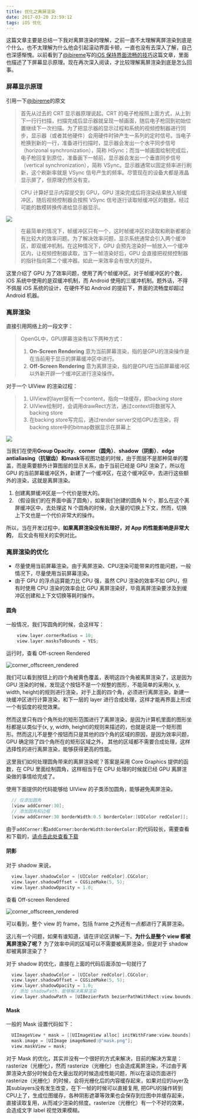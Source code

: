 ```yaml
---
title: 优化之离屏渲染
date: 2017-03-20 23:59:12
tags: iOS 优化
---
```

[ibireme_url]: https://blog.ibireme.com
[code_url]: https://snippets.cacher.io/snippet/6450c5ef0cf37484bb58
这篇文章主要是总结一下我对离屏渲染的理解，之前一直不太理解离屏渲染到底是个什么，也不太理解为什么他会引起滚动界面卡顿，一直也没有去深入了解，自己也深感惭愧。以前看到了[@ibireme][ibireme_url]写的[iOS 保持界面流畅的技巧](https://blog.ibireme.com/2015/11/12/smooth_user_interfaces_for_ios/)这篇文章，里面也描述了下屏幕显示原理。现在再次深入阅读，才比较理解离屏渲染到底是怎么回事。


### 屏幕显示原理

引用一下[@ibireme][ibireme_url]的原文
>
>首先从过去的 CRT 显示器原理说起。CRT 的电子枪按照上面方式，从上到下一行行扫描，扫描完成后显示器就呈现一帧画面，随后电子枪回到初始位置继续下一次扫描。为了把显示器的显示过程和系统的视频控制器进行同步，显示器（或者其他硬件）会用硬件时钟产生一系列的定时信号。当电子枪换到新的一行，准备进行扫描时，显示器会发出一个水平同步信号（horizonal synchronization），简称 HSync；而当一帧画面绘制完成后，电子枪回复到原位，准备画下一帧前，显示器会发出一个垂直同步信号（vertical synchronization），简称 VSync。显示器通常以固定频率进行刷新，这个刷新率就是 VSync 信号产生的频率。尽管现在的设备大都是液晶显示屏了，但原理仍然没有变。

>CPU 计算好显示内容提交到 GPU，GPU 渲染完成后将渲染结果放入帧缓冲区，随后视频控制器会按照 VSync 信号逐行读取帧缓冲区的数据，经过可能的数模转换传递给显示器显示。
>

![](2017-03-20/ios_screen_scan.png)

> 在最简单的情况下，帧缓冲区只有一个，这时帧缓冲区的读取和刷新都都会有比较大的效率问题。为了解决效率问题，显示系统通常会引入两个缓冲区，即双缓冲机制。在这种情况下，GPU 会预先渲染好一帧放入一个缓冲区内，让视频控制器读取，当下一帧渲染好后，GPU 会直接把视频控制器的指针指向第二个缓冲器。如此一来效率会有很大的提升。

这里介绍了 GPU 为了效率问题，使用了两个帧缓冲区。对于帧缓冲区的个数，iOS 系统中使用的是双缓冲机制，而 Android 使用的三缓冲机制。题外话，不得不佩服 iOS 系统的设计，在硬件不如 Android 的提前下，界面的流畅度却超过 Android 机器。


### 离屏渲染

直接引用网络上的一段文字：

> OpenGL中，GPU屏幕渲染有以下两种方式：
> 1. **On-Screen Rendering** 意为当前屏幕渲染，指的是GPU的渲染操作是在当前用于显示的屏幕缓冲区中进行。
> 2. **Off-Screen Rendering** 意为离屏渲染，指的是GPU在当前屏幕缓冲区以外新开辟一个缓冲区进行渲染操作。

对于一个 UIView 的渲染过程：
> 1. UIView的layer层有一个content，指向一块缓存，即backing store
> 2. UIView绘制时，会调用drawRect方法，通过context将数据写入backing store
> 3. 在backing store写完后，通过render server交给GPU去渲染，将backing store中的bitmap数据显示在屏幕上
>

![](2017-03-20/uiview_render.png)

当我们在使用**Group Opacity**、**corner（圆角）**、**shadow（阴影）**、**edge antialiasing（抗锯齿）**和**mask**等视图功能的时候，由于图层不是那种简单的覆盖，而是需要额外计算图层的显示关系，由于当前已经是 GPU 渲染了，所以在 GPU 的当前屏幕缓冲区外，新建了一个缓冲区，在这个缓冲区中，去进行这些额外的渲染，这就是离屏渲染。

1. 创建离屏缓冲区是一个代价是很大的。
2. （假设我们的在界面中画了圆角），如果我们创建的圆角 N 个，那么在这个离屏缓冲区中，去处理这 N 个圆角的时候，会大量的切换上下文，然而，切换上下文也是一个代价非常大的操作。

所以，当在开发过程中，**如果离屏渲染没有处理好，对 App 的性能影响是非常大的**， 后文会有相关的实例对比。


### 离屏渲染的优化
* 尽量使用当前屏幕渲染。由于离屏渲染、CPU渲染可能带来的性能问题，一般情况下，尽量使用当前屏幕渲染。
* 由于 GPU 的浮点运算能力比 CPU 强，虽然 CPU 渲染的效率不如 GPU，但有时使用 CPU 渲染的效率会比 GPU 离屏渲染好，毕竟离屏渲染要涉及到缓冲区创建和上下文切换等耗时操作。

#### 圆角

一般情况，我们写圆角的时候，会这样写：

```Objective-C
    view.layer.cornerRadius = 10;
    view.layer.masksToBounds = YES;
```

运行时，查看 Off-screen Rendered

![corner_offscreen_rendered](2017-03-20/corner_offscreen_rendered.jpg)

我们可以看到按钮上的四个角被黄色覆盖，表明这四个角被离屏渲染了，这是因为 GPU 渲染的时候，发现这个按钮不是一个规整的图形，不能简单的采用(x, y, width, height)的规则进行渲染，对于上面的四个角，必须进行离屏渲染，新建一块缓冲区进行计算渲染，和下一层的 layer 进行合成处理，这样才能再界面上形成一个有弧度的视觉效果。

然而这里只有四个角所处的矩形范围进行了离屏渲染，是因为计算机里面的图形坐标都是以类似于(x, y, width, height)的规则来描述的，也就是说是一个矩形图形。然而这儿不是整个按钮而只是其他的四个角的区域的原因，是因为效率问题，GPU 确定除了四个角所在的矩形区域之外， 其他的区域都不需要合成处理，这样选择性的进行离屏渲染，能够获得更高的性能。

这里我们如何处理圆角带来的离屏渲染呢？答案是采用 Core Graphics 提供的函数，在 CPU 里面绘制圆角，这样相当于在 CPU 处理的时候就已经 GPU 离屏渲染做的事情给完成了。

使用下面提供的代码能够给 UIView 的子类添加圆角，能够避免离屏渲染。

```Objective-C
  // 仅添加圆角
  [view addCorner:30];
  // 添加圆角和边框
  [view addCorner:30 borderWidth:0.5 borderColor:[UIColor redColor]];
```

由于`addCorner:`和`addCorner:borderWidth:borderColor:`的代码较长，需要查看和下载的，[请点击此处查看下载][code_url]


#### 阴影

对于 shadow 来说，

```Objective-C
  view.layer.shadowColor = [UIColor redColor].CGColor;
  view.layer.shadowOffset = CGSizeMake(5, 5);
  view.layer.shadowOpacity = 1.0;
```

查看 Off-screen Rendered

![corner_offscreen_rendered](2017-03-20/shadow_offscreen_rendered.jpg)

可以看到，整个 view 的 frame，包括 frame 之外还有一点都进行了离屏渲染。

这儿有一个问题，如果有谁知道，请在评论区讲解一下。**为什么是整个 view 都被离屏渲染了呢？** 为了效率中间的区域可以不需要被离屏渲染，但是对于 shadow 却被离屏渲染了？

对于 shadow 的优化，直接在上面的代码后面添加一句就行了

```Objective-C
  view.layer.shadowColor = [UIColor redColor].CGColor;
  view.layer.shadowOffset = CGSizeMake(5, 5);
  view.layer.shadowOpacity = 1.0;
  // 添加 shadowPath，能够解决离屏渲染
  view.layer.shadowPath = [UIBezierPath bezierPathWithRect:view.bounds].CGPath;
```


#### Mask

一般的 Mask 设置代码如下：

```Objective-C
  UIImageView * mask = [[UIImageView alloc] initWithFrame:view.bounds];
  mask.image = [UIImage imageNamed:@"mask.png"];
  view.maskView = mask;
```

对于 Mask 的优化，其实并没有一个很好的方式来解决，目前的解决方案是：rasterize（光栅化），然而 rasterize（光栅化）也会造成离屏渲染，不过由于离屏渲染大部分时候会在大量出现的时候造成性能问题，所以在滚动页面进行 rasterize（光栅化）的时候，会将光栅化后的内容缓存起来，如果对应的layer及其sublayers没有发生改变，在下一帧的时候可以直接复用, 把GPU的操作转到CPU上了，生成位图缓存，各种阴影遮罩等效果也会保存到位图中并缓存起来，直接读取复用，从而减少渲染的频度。rasterize（光栅化）有一个不好的效果，会造成文字 label 视觉效果模糊。
